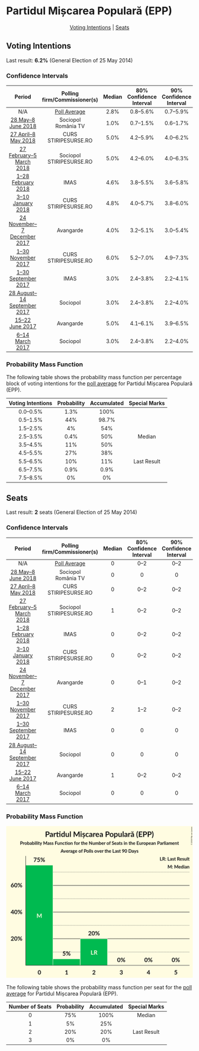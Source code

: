 # Partidul Mișcarea Populară (EPP)

<p align="center"><a href="#voting-intentions">Voting Intentions</a> | <a href="#seats">Seats</a></p>

## Voting Intentions

Last result: **6.2%** (General Election of 25 May 2014)

### Confidence Intervals

| Period     | Polling firm/Commissioner(s) | Median | 80% Confidence Interval | 90% Confidence Interval | 95% Confidence Interval | 99% Confidence Interval |
|:----------:|:----------------:|:-----------:|:-----------------------:|:-----------------------:|:-----------------------:|:-----------------------:|
| N/A | [Poll Average](average.html) | 2.8% | 0.8–5.6% | 0.7–5.9% | 0.6–6.2% | 0.5–6.7% |
| [28 May–8 June 2018](2018-06-08-Sociopol.html) | Sociopol <br> România TV | 1.0% | 0.7–1.5% | 0.6–1.7% | 0.5–1.8% | 0.4–2.1% |
| [27 April–8 May 2018](2018-05-08-CURS.html) | CURS <br> STIRIPESURSE.RO | 5.0% | 4.2–5.9% | 4.0–6.2% | 3.8–6.4% | 3.5–6.9% |
| [27 February–5 March 2018](2018-03-05-Sociopol.html) | Sociopol <br> STIRIPESURSE.RO | 5.0% | 4.2–6.0% | 4.0–6.3% | 3.8–6.5% | 3.5–7.1% |
| [1–28 February 2018](2018-02-28-IMAS.html) | IMAS | 4.6% | 3.8–5.5% | 3.6–5.8% | 3.4–6.0% | 3.1–6.5% |
| [3–10 January 2018](2018-01-10-CURS.html) | CURS <br> STIRIPESURSE.RO | 4.8% | 4.0–5.7% | 3.8–6.0% | 3.6–6.2% | 3.3–6.7% |
| [24 November–7 December 2017](2017-12-07-Avangarde.html) | Avangarde | 4.0% | 3.2–5.1% | 3.0–5.4% | 2.8–5.7% | 2.4–6.3% |
| [1–30 November 2017](2017-11-30-CURS.html) | CURS <br> STIRIPESURSE.RO | 6.0% | 5.2–7.0% | 4.9–7.3% | 4.7–7.6% | 4.3–8.1% |
| [1–30 September 2017](2017-09-30-IMAS.html) | IMAS | 3.0% | 2.4–3.8% | 2.2–4.1% | 2.1–4.3% | 1.9–4.7% |
| [28 August–14 September 2017](2017-09-14-Sociopol.html) | Sociopol | 3.0% | 2.4–3.8% | 2.2–4.0% | 2.1–4.2% | 1.8–4.7% |
| [15–22 June 2017](2017-06-22-Avangarde.html) | Avangarde | 5.0% | 4.1–6.1% | 3.9–6.5% | 3.7–6.8% | 3.3–7.3% |
| [6–14 March 2017](2017-03-14-Sociopol.html) | Sociopol | 3.0% | 2.4–3.8% | 2.2–4.0% | 2.1–4.2% | 1.8–4.6% |

### Probability Mass Function

The following table shows the probability mass function per percentage block of voting intentions for the [poll average](average.html) for Partidul Mișcarea Populară (EPP).

| Voting Intentions | Probability | Accumulated | Special Marks |
|:-----------------:|:-----------:|:-----------:|:-------------:|
| 0.0–0.5% | 1.3% | 100% |  |
| 0.5–1.5% | 44% | 98.7% |  |
| 1.5–2.5% | 4% | 54% |  |
| 2.5–3.5% | 0.4% | 50% | Median |
| 3.5–4.5% | 11% | 50% |  |
| 4.5–5.5% | 27% | 38% |  |
| 5.5–6.5% | 10% | 11% | Last Result |
| 6.5–7.5% | 0.9% | 0.9% |  |
| 7.5–8.5% | 0% | 0% |  |


## Seats

Last result: **2** seats (General Election of 25 May 2014)

### Confidence Intervals

| Period     | Polling firm/Commissioner(s) | Median | 80% Confidence Interval | 90% Confidence Interval | 95% Confidence Interval | 99% Confidence Interval |
|:----------:|:----------------:|:------:|:-----------------------:|:-----------------------:|:-----------------------:|:-----------------------:|
| N/A | [Poll Average](average.html) | 0 | 0–2 | 0–2 | 0–2 | 0–2 |
| [28 May–8 June 2018](2018-06-08-Sociopol.html) | Sociopol <br> România TV | 0 | 0 | 0 | 0 | 0 |
| [27 April–8 May 2018](2018-05-08-CURS.html) | CURS <br> STIRIPESURSE.RO | 0 | 0–2 | 0–2 | 0–2 | 0–2 |
| [27 February–5 March 2018](2018-03-05-Sociopol.html) | Sociopol <br> STIRIPESURSE.RO | 1 | 0–2 | 0–2 | 0–2 | 0–2 |
| [1–28 February 2018](2018-02-28-IMAS.html) | IMAS | 0 | 0–2 | 0–2 | 0–2 | 0–2 |
| [3–10 January 2018](2018-01-10-CURS.html) | CURS <br> STIRIPESURSE.RO | 0 | 0–2 | 0–2 | 0–2 | 0–2 |
| [24 November–7 December 2017](2017-12-07-Avangarde.html) | Avangarde | 0 | 0–1 | 0–2 | 0–2 | 0–2 |
| [1–30 November 2017](2017-11-30-CURS.html) | CURS <br> STIRIPESURSE.RO | 2 | 1–2 | 0–2 | 0–2 | 0–3 |
| [1–30 September 2017](2017-09-30-IMAS.html) | IMAS | 0 | 0 | 0 | 0 | 0 |
| [28 August–14 September 2017](2017-09-14-Sociopol.html) | Sociopol | 0 | 0 | 0 | 0 | 0 |
| [15–22 June 2017](2017-06-22-Avangarde.html) | Avangarde | 1 | 0–2 | 0–2 | 0–2 | 0–2 |
| [6–14 March 2017](2017-03-14-Sociopol.html) | Sociopol | 0 | 0 | 0 | 0 | 0 |

### Probability Mass Function

![Graph with seats probability mass function not yet produced](average-seats-pmf-partidulmișcareapopularăepp.png "Seats Probability Mass Function")

The following table shows the probability mass function per seat for the [poll average](average.html) for Partidul Mișcarea Populară (EPP).

| Number of Seats | Probability | Accumulated | Special Marks |
|:---------------:|:-----------:|:-----------:|:-------------:|
| 0 | 75% | 100% | Median |
| 1 | 5% | 25% |  |
| 2 | 20% | 20% | Last Result |
| 3 | 0% | 0% |  |


